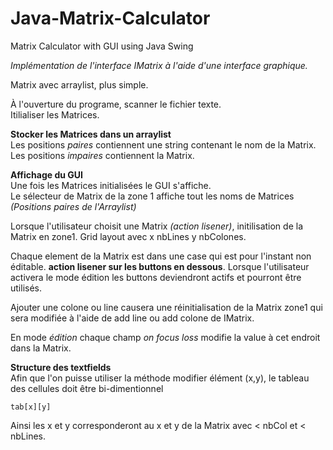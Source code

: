 # Java-Matrix-Calculator
Matrix Calculator with GUI using Java Swing

*Implémentation de l'interface IMatrix à l'aide d'une interface graphique.*

Matrix avec arraylist, plus simple.

À l'ouverture du programe, scanner le fichier texte.  
Itilialiser les Matrices.

**Stocker les Matrices dans un arraylist**  
Les positions *paires* contiennent une string contenant le nom de la Matrix. Les positions *impaires* contiennent la Matrix.

**Affichage du GUI**  
Une fois les Matrices initialisées le GUI s'affiche.  
Le sélecteur de Matrix de la zone 1 affiche tout les noms de Matrices *(Positions paires de l'Arraylist)*  

Lorsque l'utilisateur choisit une Matrix *(action lisener)*, initilisation de la Matrix en zone1. Grid layout avec x nbLines y nbColones.

Chaque element de la Matrix est dans une case qui est pour l'instant non éditable. **action lisener sur les buttons en dessous**. Lorsque l'utilisateur activera le mode édition les buttons deviendront actifs et pourront être utilisés.  

Ajouter une colone ou line causera une réinitialisation de la Matrix zone1 qui sera modifiée à l'aide de add line ou add colone de IMatrix.

En mode *édition* chaque champ *on focus loss* modifie la value à cet endroit dans la Matrix.

**Structure des textfields**  
Afin que l'on puisse utiliser la méthode modifier élément (x,y), le tableau des cellules doit être bi-dimentionnel

	tab[x][y]

Ainsi les x et y corresponderont au x et y de la Matrix avec < nbCol et < nbLines.
